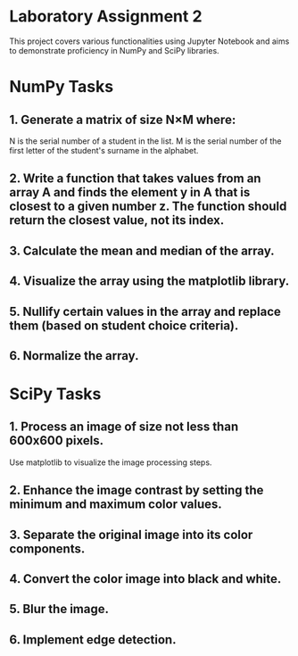 # Laboratory Assignment 2
This project covers various functionalities using Jupyter Notebook and aims to demonstrate proficiency in NumPy and SciPy libraries.


# NumPy Tasks
## 1. Generate a matrix of size N×M where:

N is the serial number of a student in the list.
M is the serial number of the first letter of the student's surname in the alphabet.

## 2. Write a function that takes values from an array A and finds the element y in A that is closest to a given number z. The function should return the closest value, not its index.

## 3. Calculate the mean and median of the array.

## 4. Visualize the array using the matplotlib library.

## 5. Nullify certain values in the array and replace them (based on student choice criteria).

## 6. Normalize the array.

# SciPy Tasks
## 1. Process an image of size not less than 600x600 pixels.
Use matplotlib to visualize the image processing steps.

## 2. Enhance the image contrast by setting the minimum and maximum color values.

## 3. Separate the original image into its color components.

## 4. Convert the color image into black and white.

## 5. Blur the image.

## 6. Implement edge detection.

